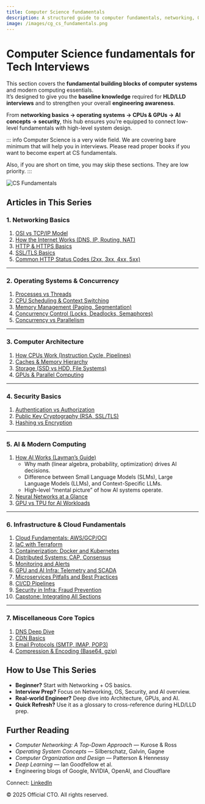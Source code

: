 ```yaml
---
title: Computer Science fundamentals
description: A structured guide to computer fundamentals, networking, OS, architecture, GPUs, AI basics, and security for system design interviews and real-world engineering awareness.
image: /images/cg_cs_fundamentals.png
---
```


# Computer Science fundamentals for Tech Interviews

This section covers the **fundamental building blocks of computer systems** and modern computing essentials.  
It’s designed to give you the **baseline knowledge** required for **HLD/LLD interviews** and to strengthen your overall **engineering awareness**.  

From **networking basics → operating systems → CPUs & GPUs → AI concepts → security**, this hub ensures you’re equipped to connect low-level fundamentals with high-level system design.

::: info
Computer Science is a very wide field. We are covering bare minimum that will help you in interviews. Please read proper books if you want to become expert at CS fundamentals.

Also, if you are short on time, you may skip these sections. They are low priority.
:::

![CS Fundamentals](/images/cg_cs_fundamentals.png)



## Articles in This Series

### **1. Networking Basics**
1. [OSI vs TCP/IP Model](/interview-section/fundamentals/networking/osi-tcpip.md)  
2. [How the Internet Works (DNS, IP, Routing, NAT)](/interview-section/fundamentals/networking/internet.md)  
3. [HTTP & HTTPS Basics](/interview-section/fundamentals/networking/http-https-basics.md)  
4. [SSL/TLS Basics](/interview-section/fundamentals/networking/ssl-tls-basics.md)  
5. [Common HTTP Status Codes (2xx, 3xx, 4xx, 5xx)](/interview-section/fundamentals/networking/http-codes.md)  

---

### **2. Operating Systems & Concurrency**
1. [Processes vs Threads](/interview-section/fundamentals/os/processes-vs-threads.md)  
2. [CPU Scheduling & Context Switching](/interview-section/fundamentals/os/scheduling.md)  
3. [Memory Management (Paging, Segmentation)](/interview-section/fundamentals/os/memory.md)  
4. [Concurrency Control (Locks, Deadlocks, Semaphores)](/interview-section/fundamentals/os/concurrency.md)  
5. [Concurrency vs Parallelism](/interview-section/fundamentals/os/concurrency-vs-parallelism.md)

---

### **3. Computer Architecture**
1. [How CPUs Work (Instruction Cycle, Pipelines)](/interview-section/fundamentals/architecture/cpu.md)  
2. [Caches & Memory Hierarchy](/interview-section/fundamentals/architecture/memory-hierarchy.md)  
3. [Storage (SSD vs HDD, File Systems)](/interview-section/fundamentals/architecture/storage.md)  
4. [GPUs & Parallel Computing](/interview-section/fundamentals/architecture/gpus.md)  

---

### **4. Security Basics**
1. [Authentication vs Authorization](/interview-section/fundamentals/security/auth-vs-authz.md)  
2. [Public Key Cryptography (RSA, SSL/TLS)](/interview-section/fundamentals/security/pki.md)  
3. [Hashing vs Encryption](/interview-section/fundamentals/security/hashing-encryption.md)  

---

### **5. AI & Modern Computing**
1. [How AI Works (Layman’s Guide)](/interview-section/fundamentals/ai/how-ai-works.md)  
   - Why math (linear algebra, probability, optimization) drives AI decisions.  
   - Difference between Small Language Models (SLMs), Large Language Models (LLMs), and Context-Specific LLMs.  
   - High-level “mental picture” of how AI systems operate.  
2. [Neural Networks at a Glance](/interview-section/fundamentals/ai/neural-networks.md)  
3. [GPU vs TPU for AI Workloads](/interview-section/fundamentals/ai/gpu-vs-tpu.md)  

---

### **6. Infrastructure & Cloud Fundamentals**
1. [Cloud Fundamentals: AWS/GCP/OCI](/interview-section/fundamentals/infra-cloud/cloud-fundamentals.md)  
2. [IaC with Terraform](/interview-section/fundamentals/infra-cloud/terraform-iac.md)  
3. [Containerization: Docker and Kubernetes](/interview-section/fundamentals/infra-cloud/containerization.md)  
4. [Distributed Systems: CAP, Consensus](/interview-section/fundamentals/infra-cloud/distributed-systems-cap-consensus.md)  
5. [Monitoring and Alerts](/interview-section/fundamentals/infra-cloud/monitoring-alerts.md)  
6. [GPU and AI Infra: Telemetry and SCADA](/interview-section/fundamentals/infra-cloud/ai-infra.md)  
7. [Microservices Pitfalls and Best Practices](/interview-section/fundamentals/infra-cloud/microservices.md)  
8. [CI/CD Pipelines](/interview-section/fundamentals/infra-cloud/cicd-pipelines.md)  
9. [Security in Infra: Fraud Prevention](/interview-section/fundamentals/infra-cloud/security-infra.md)  
10. [Capstone: Integrating All Sections](/interview-section/fundamentals/infra-cloud/capstone.md)  

---

### **7. Miscellaneous Core Topics**
1. [DNS Deep Dive](/interview-section/fundamentals/misc/dns.md)  
2. [CDN Basics](/interview-section/fundamentals/misc/cdn-basics.md)  
3. [Email Protocols (SMTP, IMAP, POP3)](/interview-section/fundamentals/misc/email.md)  
4. [Compression & Encoding (Base64, gzip)](/interview-section/fundamentals/misc/compression.md)  



## How to Use This Series
- **Beginner?** Start with Networking + OS basics.  
- **Interview Prep?** Focus on Networking, OS, Security, and AI overview.  
- **Real-world Engineer?** Deep dive into Architecture, GPUs, and AI.  
- **Quick Refresh?** Use it as a glossary to cross-reference during HLD/LLD prep.  



## Further Reading
- *Computer Networking: A Top-Down Approach* — Kurose & Ross  
- *Operating System Concepts* — Silberschatz, Galvin, Gagne  
- *Computer Organization and Design* — Patterson & Hennessy  
- *Deep Learning* — Ian Goodfellow et al.  
- Engineering blogs of Google, NVIDIA, OpenAI, and Cloudflare  



<footer>
  <p>Connect: <a href="https://www.linkedin.com/in/ravi-shankar-a725b0225/">LinkedIn</a></p>
  <p>&copy; 2025 Official CTO. All rights reserved.</p>
</footer>
